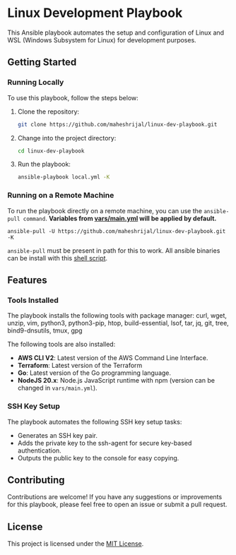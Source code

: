 # Linux Development Playbook

This Ansible playbook automates the setup and configuration of Linux and WSL (Windows Subsystem for Linux) for development purposes.

## Getting Started

### Running Locally

To use this playbook, follow the steps below:

1. Clone the repository:

   ```bash
   git clone https://github.com/maheshrijal/linux-dev-playbook.git
   ```

2. Change into the project directory:

   ```bash
   cd linux-dev-playbook
   ```

3. Run the playbook:

   ```bash
   ansible-playbook local.yml -K
   ```

### Running on a Remote Machine

To run the playbook directly on a remote machine, you can use the `ansible-pull command`. **Variables from [vars/main.yml](https://github.com/maheshrijal/linux-dev-playbook/blob/main/vars/main.yml) will be applied by default.**

```
ansible-pull -U https://github.com/maheshrijal/linux-dev-playbook.git -K
```

`ansible-pull` must be present in path for this to work. All ansible binaries can be install with this [shell script](https://github.com/maheshrijal/shell-scripts).

## Features

### Tools Installed

The playbook installs the following tools with package manager: curl, wget, unzip, vim, python3, python3-pip, htop, build-essential, lsof, tar, jq, git, tree, bind9-dnsutils, tmux, gpg

The following tools are also installed:

- **AWS CLI V2**: Latest version of the AWS Command Line Interface.
- **Terraform**: Latest version of the Terraform
- **Go**: Latest version of the Go programming language.
- **NodeJS 20.x**: Node.js JavaScript runtime with npm (version can be changed in `vars/main.yml`).

### SSH Key Setup

The playbook automates the following SSH key setup tasks:

- Generates an SSH key pair.
- Adds the private key to the ssh-agent for secure key-based authentication.
- Outputs the public key to the console for easy copying.

## Contributing

Contributions are welcome! If you have any suggestions or improvements for this playbook, please feel free to open an issue or submit a pull request.

## License

This project is licensed under the [MIT License](LICENSE).
